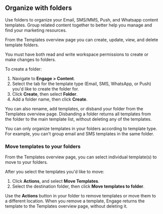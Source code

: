 ## Organize with folders

Use folders to organize your Email, SMS/MMS, Push, and Whatsapp content templates. Group related content together to better help you manage and find your marketing resources.
 
From the Templates overview page you can create, update, view, and delete template folders.


<div class="premonition warning"><div class="fa fa-exclamation-circle"></div><div class="content"><p markdown=1>You must have both read and write workspace permissions to create or make changes to folders.</p></div></div>

To create a folder:

1. Navigate to **Engage > Content**.
2. Select the tab for the template type (Email, SMS, WhatsApp, or Push) you'd like to create the folder for. 
3. Click **Create**, then select **Folder**.
4. Add a folder name, then click **Create**. 

You can also rename, add templates, or disband your folder from the Templates overview page. Disbanding a folder returns all templates from the folder to the main template list, without deleting any of the templates.

<div class="premonition info"><div class="fa fa-info-circle"></div><div class="content"><p markdown=1>You can only organize templates in your folders according to template type. For example, you can't group email and SMS templates in the same folder.</p></div></div>

### Move templates to your folders

From the Templates overview page, you can select individual template(s) to move to your folders. 

After you select the templates you'd like to move:
1. Click **Actions**, and select **Move Templates**.
2. Select the destination folder, then click **Move templates to folder**.

Use the **Actions** button in your folder to remove templates or move them to a different location. When you remove a template, Engage returns the template to the Templates overview page, without deleting it.  